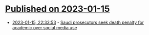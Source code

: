 # [Published on 2023-01-15](index.md)

* [2023-01-15, 22:33:53](https://news.ycombinator.com/item?id=34394354) - [Saudi prosecutors seek death penalty for academic over social media use](https://www.theguardian.com/world/2023/jan/15/saudi-arabian-academic-on-death-row-for-using-twitter-and-whatsapp)
